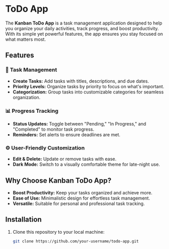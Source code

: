 # ToDo App  

The **Kanban ToDo App** is a task management application designed to help you organize your daily activities, track progress, and boost productivity. With its simple yet powerful features, the app ensures you stay focused on what matters most.  

## Features  

### 🌟 Task Management  
- **Create Tasks:** Add tasks with titles, descriptions, and due dates.  
- **Priority Levels:** Organize tasks by priority to focus on what's important.  
- **Categorization:** Group tasks into customizable categories for seamless organization.  

### 📊 Progress Tracking  
- **Status Updates:** Toggle between "Pending," "In Progress," and "Completed" to monitor task progress.  
- **Reminders:** Set alerts to ensure deadlines are met.  

### ⚙️ User-Friendly Customization  
- **Edit & Delete:** Update or remove tasks with ease.  
- **Dark Mode:** Switch to a visually comfortable theme for late-night use.  

## Why Choose Kanban ToDo App?  
- **Boost Productivity:** Keep your tasks organized and achieve more.  
- **Ease of Use:** Minimalistic design for effortless task management.  
- **Versatile:** Suitable for personal and professional task tracking.  

## Installation  

1. Clone this repository to your local machine:  
   ```bash
   git clone https://github.com/your-username/todo-app.git
